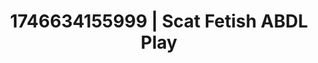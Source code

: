 ---
categories:
- Kinky dreams
- AI-generated
- Obedience kink
- Mindful kink
- Delirious pleasure
- Bare skin
- ASMR
- Cosplay
image: /assets/images/1746634155999.jpg
layout: post
seo:
  description: Featured content with exclusive ABDL Play, Scat Fetish. HD images available.
  keywords: ABDL Play, Scat Fetish
  og_image: /assets/images/1746634155999.jpg
  schema_type: VisualArtwork
tags:
- ABDL Play
- '#1746634155999'
- Scat Fetish
title: 1746634155999 | Scat Fetish ABDL Play
---